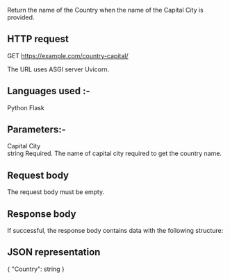 Return the name of the Country when the name of the Capital City is provided.

## HTTP request
GET https://example.com/country-capital/<query-params>

The URL uses ASGI server Uvicorn.

## Languages used :-
Python
Flask

## Parameters:-

Capital City	
string
Required. The name of capital city required to get the country name.

## Request body
The request body must be empty.

## Response body
If successful, the response body contains data with the following structure:

## JSON representation

{
  "Country": string
}